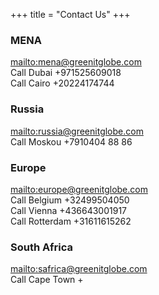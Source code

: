 +++
title = "Contact Us"
+++

### MENA

<mailto:mena@greenitglobe.com>  
Call Dubai +971525609018  
Call Cairo +20224174744  

### Russia

<mailto:russia@greenitglobe.com>  
Call Moskou +7910404 88 86  

### Europe

<mailto:europe@greenitglobe.com>  
Call Belgium +32499504050  
Call Vienna +436643001917  
Call Rotterdam +31611615262  

### South Africa

<mailto:safrica@greenitglobe.com>  
Call Cape Town +
